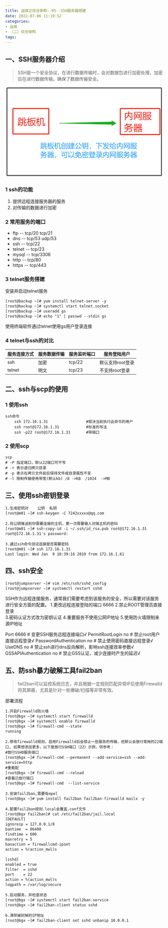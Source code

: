 ```yaml
---
title: 运维之综合架构--05--SSH服务器搭建
date: 2022-07-06 11:19:52
categories:
- 运维
- （二）综合架构
tags:
---
```


## 一、SSH服务器介绍

>SSH是一个安全协议，在进行数据传输时，会对数据包进行加密处理，加密后在进行数据传输。确保了数据传输安全。
>

![ssh免密登录](/img/ssh免密登录.png)

### 1 ssh的功能

1. 提供远程连接服务器的服务
2. 对传输的数据进行加密

### 2 常用服务的端口

- ftp -- tcp/20  tcp/21
- dns -- tcp/53  udp/53
- ssh  --  tcp/22
- telnet -- tcp/23 
- mysql -- tcp/3306
- http -- tcp/80
- https -- tcp/443

### 3 telnet服务搭建

安装并启动telnet服务

```shell
[root@backup ~]# yum install telnet-server -y
[root@backup ~]# systemctl start telnet.socket 
[root@backup ~]# useradd gs
[root@backup ~]# echo "1" | passwd --stdin gs
```

使用终端软件通过telnet使用gs用户登录连接

### 4 telnet与ssh的对比

| 服务连接方式 | 服务数据传输 | 服务监听端口 | 服务登陆用户     |
| ------------ | ------------ | ------------ | ---------------- |
| ssh          | 加密         | tcp/22       | 默认支持root登录 |
| telnet       | 明文         | tcp/23       | 不支持root登录   |

## 二、ssh与scp的使用

### 1 使用ssh 

```shell
ssh命令
	ssh 172.16.1.31					#取决当前执行此命令的用户
	ssh root@172.16.1.31			#标准的写法
	ssh -p22 root@172.16.1.31		#带端口
```

### 2 使用scp

```shell
scp 
# -P 指定端口，默认22端口可不写
# -r 表示递归拷贝目录
# -p 表示在拷贝文件前后保持文件或目录属性不变
# -l 限制传输使用带宽(默认kb) /8 ->KB  /1024  ->MB 
```

## 三、使用ssh密钥登录

```shell
1.生成密钥对    公钥  私钥
[root@m01 ~]# ssh-keygen -C 7242xxxxx@qq.com
	
2.将公钥推送到你需要连接的主机，第一次需要输入对端主机的密码
[root@m01 ~]# ssh-copy-id -i ~/.ssh/id_rsa.pub root@172.16.1.31
root@172.16.1.31's password:
	
3.通过ssh命令测试连接是否需要密码
[root@m01 ~]# ssh 172.16.1.31
Last login: Wed Jan  9 10:39:16 2019 from 172.16.1.61
```

## 四、ssh安全

```shell
[root@jumpserver ~]# vim /etc/ssh/sshd_config
[root@jumpserver ~]# systemctl restart sshd
```

SSH作为远程连接服务，通常我们需要考虑到该服务的安全，所以需要对该服务进行安全方面的配置。
1.更改远程连接登陆的端口		6666
2.禁止ROOT管理员直接登录		
3.密码认证方式改为密钥认证
4.重要服务不使用公网IP地址
5.使用防火墙限制来源IP地址
	
Port 6666                       # 变更SSH服务远程连接端口√
PermitRootLogin         no      # 禁止root用户直接远程登录√
PasswordAuthentication  no      # 禁止使用密码直接远程登录√
UseDNS                  no      # 禁止ssh进行dns反向解析，影响ssh连接效率参数√
GSSAPIAuthentication    no      # 禁止GSS认证，减少连接时产生的延迟√

## 五、防ssh暴力破解工具fail2ban

>fail2ban可以监控系统日志，并且根据一定规则匹配异常IP后使用Firewalld将其屏蔽，尤其是针对一些爆破/扫描等非常有效。

部署流程

```shell
1.开启Firewalld防火墙
[root@bgx ~]# systemctl start firewalld
[root@bgx ~]# systemctl enable firewalld
[root@bgx ~]# firewall-cmd --state
running

2.修改firewalld规则，启用Firewalld后会禁止一些服务的传输，但默认会放行常用的22端口, 如果想添加更多，以下是放行SSH端口（22）示例，供参考：
#放行SSHD服务端口
[root@bgx ~]# firewall-cmd --permanent --add-service=ssh --add-service=http 
#重载配
[root@bgx ~]# firewall-cmd --reload
#查看已放行端口
[root@bgx ~]# firewall-cmd  --list-service

3.安装fail2ban,需要有epel
[root@bgx ~]# yum install fail2ban fail2ban-firewalld mailx -y

4.配置fail2ban规则.local会覆盖.conf文件
[root@bgx fail2ban]# cat /etc/fail2ban/jail.local
[DEFAULT]
ignoreip = 127.0.0.1/8
bantime  = 86400
findtime = 600
maxretry = 5
banaction = firewallcmd-ipset
action = %(action_mwl)s

[sshd]
enabled = true
filter  = sshd
port    = 22
action = %(action_mwl)s
logpath = /var/log/secure

5.启动服务，并检查状态
[root@bgx ~]# systemctl start fail2ban.service
[root@bgx ~]# fail2ban-client status sshd

6.清除被封掉的IP地址
[root@bgx ~]# fail2ban-client set sshd unbanip 10.0.0.1
```

